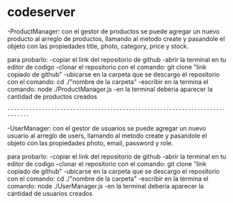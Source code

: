 # codeserver

-ProductManager: con el gestor de productos se puede agregar un nuevo producto al arreglo de productos, llamando al metodo create y pasandole el objeto con las propiedades title, photo, category, price y stock.

para probarlo:
-copiar el link del repositorio de github
-abrir la terminal en tu editor de codigo
-clonar el repositorio con el comando: git clone "link copiado de github"
-ubicarse en la carpeta que se descargo el repositorio con el comando: cd ./"nombre de la carpeta"
-escribir en la termina el comando: node ./ProductManager.js
-en la terminal deberia aparecer la cantidad de productos creados

    -----------------------------------------------------------------------------

-UserManager: con el gestor de usuarios se puede agregar un nuevo usuario al arreglo de users, llamando al metodo create y pasandole el objeto con las propiedades photo, email, password y role.

para probarlo:
-copiar el link del repositorio de github
-abrir la terminal en tu editor de codigo
-clonar el repositorio con el comando: git clone "link copiado de github"
-ubicarse en la carpeta que se descargo el repositorio con el comando: cd ./"nombre de la carpeta"
-escribir en la termina el comando: node ./UserManager.js
-en la terminal deberia aparecer la cantidad de usuarios creados